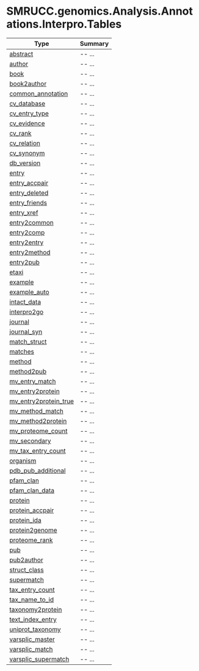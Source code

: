 ﻿
# SMRUCC.genomics.Analysis.Annotations.Interpro.Tables

|Type|Summary|
|----|-------|
|[abstract](./abstract.md)|-- ...|
|[author](./author.md)|-- ...|
|[book](./book.md)|-- ...|
|[book2author](./book2author.md)|-- ...|
|[common_annotation](./common_annotation.md)|-- ...|
|[cv_database](./cv_database.md)|-- ...|
|[cv_entry_type](./cv_entry_type.md)|-- ...|
|[cv_evidence](./cv_evidence.md)|-- ...|
|[cv_rank](./cv_rank.md)|-- ...|
|[cv_relation](./cv_relation.md)|-- ...|
|[cv_synonym](./cv_synonym.md)|-- ...|
|[db_version](./db_version.md)|-- ...|
|[entry](./entry.md)|-- ...|
|[entry_accpair](./entry_accpair.md)|-- ...|
|[entry_deleted](./entry_deleted.md)|-- ...|
|[entry_friends](./entry_friends.md)|-- ...|
|[entry_xref](./entry_xref.md)|-- ...|
|[entry2common](./entry2common.md)|-- ...|
|[entry2comp](./entry2comp.md)|-- ...|
|[entry2entry](./entry2entry.md)|-- ...|
|[entry2method](./entry2method.md)|-- ...|
|[entry2pub](./entry2pub.md)|-- ...|
|[etaxi](./etaxi.md)|-- ...|
|[example](./example.md)|-- ...|
|[example_auto](./example_auto.md)|-- ...|
|[intact_data](./intact_data.md)|-- ...|
|[interpro2go](./interpro2go.md)|-- ...|
|[journal](./journal.md)|-- ...|
|[journal_syn](./journal_syn.md)|-- ...|
|[match_struct](./match_struct.md)|-- ...|
|[matches](./matches.md)|-- ...|
|[method](./method.md)|-- ...|
|[method2pub](./method2pub.md)|-- ...|
|[mv_entry_match](./mv_entry_match.md)|-- ...|
|[mv_entry2protein](./mv_entry2protein.md)|-- ...|
|[mv_entry2protein_true](./mv_entry2protein_true.md)|-- ...|
|[mv_method_match](./mv_method_match.md)|-- ...|
|[mv_method2protein](./mv_method2protein.md)|-- ...|
|[mv_proteome_count](./mv_proteome_count.md)|-- ...|
|[mv_secondary](./mv_secondary.md)|-- ...|
|[mv_tax_entry_count](./mv_tax_entry_count.md)|-- ...|
|[organism](./organism.md)|-- ...|
|[pdb_pub_additional](./pdb_pub_additional.md)|-- ...|
|[pfam_clan](./pfam_clan.md)|-- ...|
|[pfam_clan_data](./pfam_clan_data.md)|-- ...|
|[protein](./protein.md)|-- ...|
|[protein_accpair](./protein_accpair.md)|-- ...|
|[protein_ida](./protein_ida.md)|-- ...|
|[protein2genome](./protein2genome.md)|-- ...|
|[proteome_rank](./proteome_rank.md)|-- ...|
|[pub](./pub.md)|-- ...|
|[pub2author](./pub2author.md)|-- ...|
|[struct_class](./struct_class.md)|-- ...|
|[supermatch](./supermatch.md)|-- ...|
|[tax_entry_count](./tax_entry_count.md)|-- ...|
|[tax_name_to_id](./tax_name_to_id.md)|-- ...|
|[taxonomy2protein](./taxonomy2protein.md)|-- ...|
|[text_index_entry](./text_index_entry.md)|-- ...|
|[uniprot_taxonomy](./uniprot_taxonomy.md)|-- ...|
|[varsplic_master](./varsplic_master.md)|-- ...|
|[varsplic_match](./varsplic_match.md)|-- ...|
|[varsplic_supermatch](./varsplic_supermatch.md)|-- ...|

